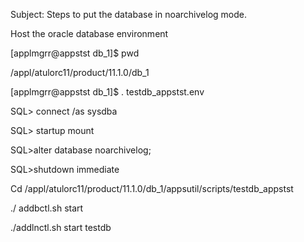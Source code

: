 Subject: Steps to put the database in noarchivelog mode.



Host the oracle database environment

 [applmgrr@appstst db_1]$ pwd

/appl/atulorc11/product/11.1.0/db_1

[applmgrr@appstst db_1]$ . testdb_appstst.env 

SQL> connect /as sysdba

SQL> startup mount

SQL>alter database noarchivelog;

SQL>shutdown immediate

Cd /appl/atulorc11/product/11.1.0/db_1/appsutil/scripts/testdb_appstst

./ addbctl.sh start

./addlnctl.sh start testdb
